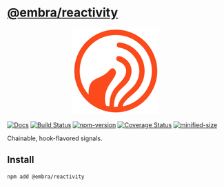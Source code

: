 # [@embra/reactivity](https://github.com/embrajs/reactivity)

<p align="center">
  <img width="200" src="https://raw.githubusercontent.com/embrajs/reactivity/main/assets/embra.svg">
</p>

[![Docs](https://img.shields.io/badge/Docs-read-%23fdf9f5)](https://embrajs.github.io/reactivity)
[![Build Status](https://github.com/embrajs/reactivity/actions/workflows/build.yml/badge.svg)](https://github.com/embrajs/reactivity/actions/workflows/build.yml)
[![npm-version](https://img.shields.io/npm/v/embra/reactivity.svg)](https://www.npmjs.com/package/embra/reactivity)
[![Coverage Status](https://img.shields.io/coverallsCoverage/github/embrajs/reactivity)](https://coveralls.io/github/embrajs/reactivity)
[![minified-size](https://img.shields.io/bundlephobia/minzip/embra/reactivity)](https://bundlephobia.com/package/embra/reactivity)

Chainable, hook-flavored signals.

## Install

```bash
npm add @embra/reactivity
```
